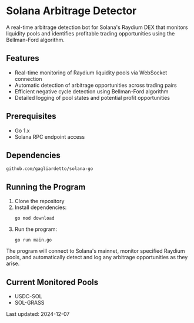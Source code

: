 # Solana Arbitrage Detector

A real-time arbitrage detection bot for Solana's Raydium DEX that monitors liquidity pools and identifies profitable trading opportunities using the Bellman-Ford algorithm.

## Features

- Real-time monitoring of Raydium liquidity pools via WebSocket connection
- Automatic detection of arbitrage opportunities across trading pairs
- Efficient negative cycle detection using Bellman-Ford algorithm
- Detailed logging of pool states and potential profit opportunities

## Prerequisites

- Go 1.x
- Solana RPC endpoint access

## Dependencies

```
github.com/gagliardetto/solana-go
```

## Running the Program

1. Clone the repository
2. Install dependencies:
   ```
   go mod download
   ```
3. Run the program:
   ```
   go run main.go
   ```

The program will connect to Solana's mainnet, monitor specified Raydium pools, and automatically detect and log any arbitrage opportunities as they arise.

## Current Monitored Pools

- USDC-SOL
- SOL-GRASS

Last updated: 2024-12-07
